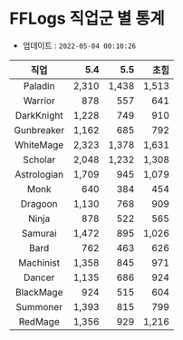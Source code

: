 # FFLogs 직업군 별 통계

- 업데이트 : `2022-05-04 00:10:26`

|직업|5.4|5.5|초힘|
|:-:|-:|-:|-:|
|Paladin|2,310|1,438|1,513|
|Warrior|878|557|641|
|DarkKnight|1,228|749|910|
|Gunbreaker|1,162|685|792|
|WhiteMage|2,323|1,378|1,631|
|Scholar|2,048|1,232|1,308|
|Astrologian|1,709|945|1,079|
|Monk|640|384|454|
|Dragoon|1,130|768|909|
|Ninja|878|522|565|
|Samurai|1,472|895|1,026|
|Bard|762|463|626|
|Machinist|1,358|845|971|
|Dancer|1,135|686|924|
|BlackMage|924|515|604|
|Summoner|1,393|815|799|
|RedMage|1,356|929|1,216|
